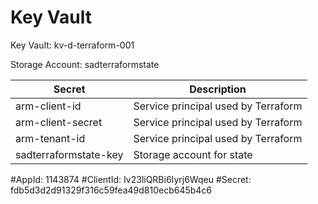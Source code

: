# Key Vault

Key Vault: kv-d-terraform-001

Storage Account: sadterraformstate

| Secret                | Description                         |
| --------------------- | ----------------------------------- |
| arm-client-id         | Service principal used by Terraform |
| arm-client-secret     | Service principal used by Terraform |
| arm-tenant-id         | Service principal used by Terraform |
| sadterraformstate-key | Storage account for state           |

#AppId: 1143874
#ClientId: Iv23liQRBi6Iyrj6Wqeu
#Secret: fdb5d3d2d91329f316c59fea49d810ecb645b4c6